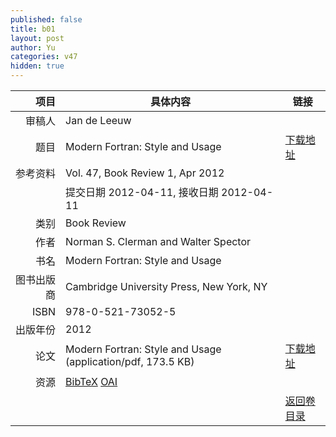 ```yaml
---
published: false
title: b01
layout: post
author: Yu
categories: v47
hidden: true
---
```


| 项目 | 具体内容 | 链接 |
|---:|---|---|
| 审稿人 | Jan de Leeuw| |
| 题目 |Modern Fortran: Style and Usage | [下载地址](http://www.jstatsoft.org/v47/b01/paper) |
| 参考资料 |Vol. 47, Book Review 1, Apr 2012 | |
| | 提交日期 2012-04-11, 接收日期 2012-04-11| | 
| 类别 | Book Review| |
| 作者 | Norman S. Clerman and Walter Spector| |
| 书名| Modern Fortran: Style and Usage| |
| 图书出版商 | Cambridge University Press, New York, NY| |
| ISBN | 978-0-521-73052-5| |
| 出版年份 | 2012| |
| 论文 | Modern Fortran: Style and Usage  (application/pdf, 173.5 KB)| [下载地址](http://www.jstatsoft.org/v47/b01/paper) |
| 资源 | [BibTeX](http://www.jstatsoft.org/v47/b01/bibtex) [OAI](http://www.jstatsoft.org/oai?verb=GetRecord&identifier=oai.jstatsoft/v47/b01&prefix=oai_dc)| |
| |  | [返回卷目录]({{site.baseurl}}/volume/v47.html) |